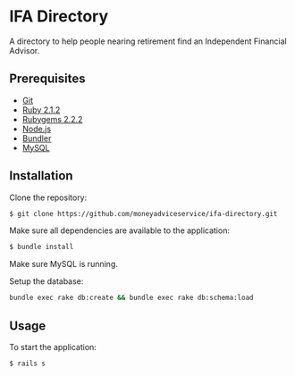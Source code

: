 # IFA Directory

A directory to help people nearing retirement find an Independent Financial Advisor.


## Prerequisites

* [Git](http://git-scm.com)
* [Ruby 2.1.2](http://www.ruby-lang.org/en)
* [Rubygems 2.2.2](http://rubygems.org)
* [Node.js](http://nodejs.org/)
* [Bundler](http://bundler.io)
* [MySQL](http://www.mysql.com/)


## Installation

Clone the repository:

```sh
$ git clone https://github.com/moneyadviceservice/ifa-directory.git
```

Make sure all dependencies are available to the application:

```sh
$ bundle install
```

Make sure MySQL is running.

Setup the database:

```sh
bundle exec rake db:create && bundle exec rake db:schema:load
```


## Usage

To start the application:

```sh
$ rails s
```
